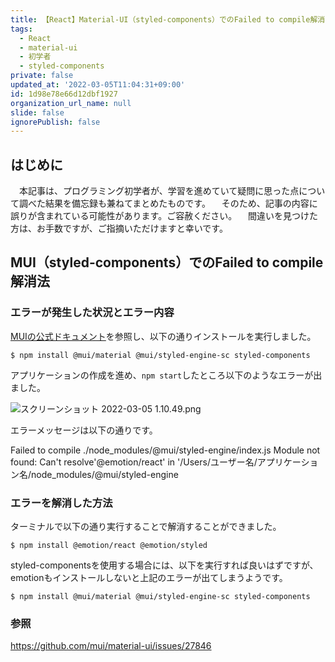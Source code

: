 ```yaml
---
title: 【React】Material-UI（styled-components）でのFailed to compile解消法
tags:
  - React
  - material-ui
  - 初学者
  - styled-components
private: false
updated_at: '2022-03-05T11:04:31+09:00'
id: 1d98e78e66d12dbf1927
organization_url_name: null
slide: false
ignorePublish: false
---
```

## はじめに
　本記事は、プログラミング初学者が、学習を進めていて疑問に思った点について調べた結果を備忘録も兼ねてまとめたものです。
　そのため、記事の内容に誤りが含まれている可能性があります。ご容赦ください。
　間違いを見つけた方は、お手数ですが、ご指摘いただけますと幸いです。

## MUI（styled-components）でのFailed to compile解消法
### エラーが発生した状況とエラー内容
[MUIの公式ドキュメント](https://mui.com/getting-started/installation/)を参照し、以下の通りインストールを実行しました。

```:ターミナル
$ npm install @mui/material @mui/styled-engine-sc styled-components
```

アプリケーションの作成を進め、`npm start`したところ以下のようなエラーが出ました。

![スクリーンショット 2022-03-05 1.10.49.png](https://qiita-image-store.s3.ap-northeast-1.amazonaws.com/0/2342443/d96e1c37-ff3a-7d78-9580-14463039324c.png)

エラーメッセージは以下の通りです。

Failed to compile 
./node_modules/@mui/styled-engine/index.js 
Module not found: Can't resolve'@emotion/react' in '/Users/ユーザー名/アプリケーション名/node_modules/@mui/styled-engine

### エラーを解消した方法
ターミナルで以下の通り実行することで解消することができました。

```:ターミナル
$ npm install @emotion/react @emotion/styled
```

styled-componentsを使用する場合には、以下を実行すれば良いはずですが、emotionもインストールしないと上記のエラーが出てしまうようです。
```:ターミナル
$ npm install @mui/material @mui/styled-engine-sc styled-components
```

### 参照
https://github.com/mui/material-ui/issues/27846


